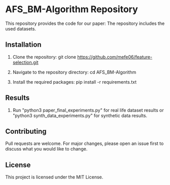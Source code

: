 # AFS_BM-Algorithm Repository

This repository provides the code for our paper: 
The repository includes the used datasets.

## Installation

1. Clone the repository:
git clone https://github.com/mefe06/feature-selection.git

2. Navigate to the repository directory:
cd AFS_BM-Algorithm

3. Install the required packages:
pip install -r requirements.txt

## Results

1. Run "python3 paper_final_experiments.py" for real life dataset results or "python3 synth_data_experiments.py" for synthetic data results.

## Contributing

Pull requests are welcome. For major changes, please open an issue first to discuss what you would like to change.

## License

This project is licensed under the MIT License.
